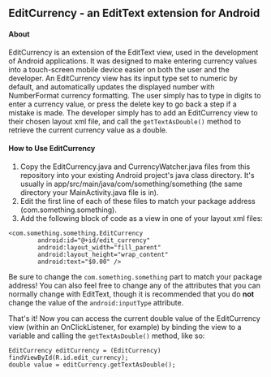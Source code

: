 ## EditCurrency - an EditText extension for Android

#### About

EditCurrency is an extension of the EditText view, used in the development of Android applications.  It was designed to make entering currency values into a touch-screen mobile device easier on both the user and the developer.  An EditCurrency view has its input type set to numeric by default, and automatically updates the displayed number with NumberFormat currency formatting.  The user simply has to type in digits to enter a currency value, or press the delete key to go back a step if a mistake is made.  The developer simply has to add an EditCurrency view to their chosen layout xml file, and call the `getTextAsDouble()` method to retrieve the current currency value as a double.

#### How to Use EditCurrency

1. Copy the EditCurrency.java and CurrencyWatcher.java files from this repository into your existing Android project's java class directory.  It's usually in app/src/main/java/com/something/something (the same directory your MainActivity.java file is in).
2. Edit the first line of each of these files to match your package address (com.something.something).
3. Add the following block of code as a view in one of your layout xml files:
```
<com.something.something.EditCurrency
        android:id="@+id/edit_currency"
        android:layout_width="fill_parent"
        android:layout_height="wrap_content"
        android:text="$0.00" />
```
Be sure to change the `com.something.something` part to match your package address!  You can also feel free to change any of the attributes that you can normally change with EditText, though it is recommended that you do **not** change the value of the `android:inputType` attribute.

That's it!  Now you can access the current double value of the EditCurrency view (within an OnClickListener, for example) by binding the view to a variable and calling the `getTextAsDouble()` method, like so:
```
EditCurrency editCurrency = (EditCurrency) findViewById(R.id.edit_currency);
double value = editCurrency.getTextAsDouble();
```

